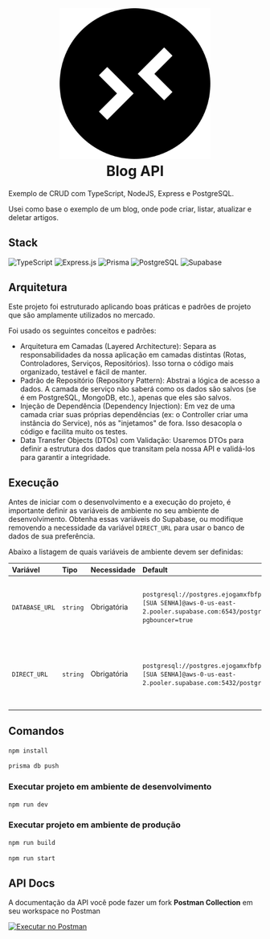 <h1 align="center" style="margin-top: 0;">
  <img src="./logo.svg" height="300" width="300" alt="Logo Nome do Projeto" /><br>
  Blog API
</h1>

Exemplo de CRUD com TypeScript, NodeJS, Express e PostgreSQL.

Usei como base o exemplo de um blog, onde pode criar, listar, atualizar e deletar artigos.

## Stack
![TypeScript](https://img.shields.io/badge/TypeScript-007ACC.svg?style=for-the-badge&logo=TypeScript&logoColor=white)
![Express.js](https://img.shields.io/badge/express.js-404d59.svg?style=for-the-badge&logo=express&logoColor=61DAFB)
![Prisma](https://img.shields.io/badge/Prisma-3982CE?style=for-the-badge&logo=Prisma&logoColor=white)
![PostgreSQL](https://img.shields.io/badge/PostgreSQL-316192?style=for-the-badge&logo=postgresql&logoColor=white)
![Supabase](https://img.shields.io/badge/Supabase-181818?style=for-the-badge&logo=supabase&logoColor=3ecf8e)

## Arquitetura

Este projeto foi estruturado aplicando boas práticas e padrões de projeto que são amplamente utilizados no mercado.

Foi usado os seguintes conceitos e padrões:
- Arquitetura em Camadas (Layered Architecture): Separa as responsabilidades da nossa aplicação em camadas distintas (Rotas, Controladores, Serviços, Repositórios). Isso torna o código mais organizado, testável e fácil de manter. 
- Padrão de Repositório (Repository Pattern): Abstrai a lógica de acesso a dados. A camada de serviço não saberá como os dados são salvos (se é em PostgreSQL, MongoDB, etc.), apenas que eles são salvos. 
- Injeção de Dependência (Dependency Injection): Em vez de uma camada criar suas próprias dependências (ex: o Controller criar uma instância do Service), nós as "injetamos" de fora. Isso desacopla o código e facilita muito os testes. 
- Data Transfer Objects (DTOs) com Validação: Usaremos DTOs para definir a estrutura dos dados que transitam pela nossa API e validá-los para garantir a integridade.

## Execução

Antes de iniciar com o desenvolvimento e a execução do projeto, é importante definir as variáveis de ambiente no seu ambiente de desenvolvimento. Obtenha essas variáveis do Supabase, ou modifique removendo a necessidade da variável `DIRECT_URL` para usar o banco de dados de sua preferência.

Abaixo a listagem de quais variáveis de ambiente devem ser definidas:

| Variável  | Tipo     | Necessidade            | Default | Descrição                                                 |
| :-------- | :------- |:-----------------------| :------ |:----------------------------------------------------------|
| `DATABASE_URL` | `string` | Obrigatória       | `postgresql://postgres.ejogamxfbfpnwhpowxxb:[SUA SENHA]@aws-0-us-east-2.pooler.supabase.com:6543/postgres?pgbouncer=true`   | Conecta ao Supabase por meio de pool de conexão           |
| `DIRECT_URL` | `string` | Obrigatória | `postgresql://postgres.ejogamxfbfpnwhpowxxb:[SUA SENHA]@aws-0-us-east-2.pooler.supabase.com:5432/postgres`   | Conexão direta com o banco de dados. Usado para migrações |

## Comandos
``` bash
npm install
```
``` bash
prisma db push
```

### Executar projeto em ambiente de desenvolvimento

``` bash
npm run dev
```

### Executar projeto em ambiente de produção

``` bash
npm run build
```
``` bash
npm run start
```

## API Docs

A documentação da API você pode fazer um fork **Postman Collection** em seu workspace no Postman

[<img src="https://run.pstmn.io/button.svg" alt="Executar no Postman" style="width: 128px; height: 32px;">](https://infopoint-software.postman.co/workspace/My-Workspace~e8ca7daa-32d5-4838-8250-90fc35239ca5/collection/17607403-495c44c4-a1df-4b8d-afe2-9f7423746015?action=share&creator=17607403)